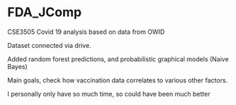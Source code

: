 # FDA_JComp

CSE3505 
Covid 19 analysis based on data from OWID

Dataset connected via drive. 

Added random forest predictions, and probabilistic graphical models (Naive Bayes)

Main goals, check how vaccination data correlates to various other factors.

I personally only have so much time, so could have been much better
